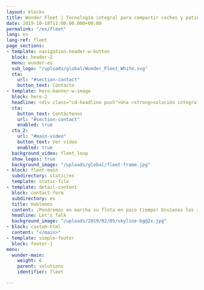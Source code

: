 ```yaml
---
layout: blocks
title: Wunder Fleet | Tecnología integral para compartir coches y patinetes
date: 2019-10-18T11:00:00.000+00:00
permalink: "/es/fleet"
lang: es
lang-ref: fleet
page_sections:
- template: navigation-header-w-button
  block: header-2
  menu: wunder-es
  sub_logo: "/uploads/global/Wunder_Fleet_White.svg"
  cta:
    url: "#section-contact"
    button_text: Contacto
- template: hero-banner-w-image
  block: hero-2
  headline: <div class="cd-headline push">Una <strong>solución integral</strong> para compartir <span class="cd-words-wrapper"><b class="is-visible">patinetes</b><b>bicicletas</b><b>coches</b></span>
  cta:
    button_text: Contáctenos
    url: "#section-contact"
    enabled: true
  cta_2:
    url: "#main-video"
    button_text: Ver vídeo
    enabled: true
  background_video: fleet_loop
  show_logos: true
  background_image: "/uploads/global/fleet-frame.jpg"
- block: fleet-main
  subdirectory: static/es
  template: static-file
- template: detail-content
  block: contact-form
  subdirectory: es
  title: Hablemos
  content: ¡Pondremos en marcha su flota en poco tiempo! Envíenos los siguientes datos y nos pondremos en contacto con usted en las próximas 24 horas.
  headline: Let's Talk
  background_image: "/uploads/2019/02/05/skyline-bg@2x.jpg"
- block: custom-html
  content: "</main>"
- template: simple-footer
  block: footer-1
menu:
  wunder-main:
    weight: 6
    parent: solutions
    identifier: fleet

---
```

